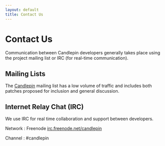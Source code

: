```yaml
---
layout: default
title: Contact Us
---
```

# Contact Us
Communication between Candlepin developers generally takes place using
the project mailing list or IRC (for real-time communication).

## Mailing Lists
The [Candlepin](https://lists.fedorahosted.org/mailman/listinfo/candlepin)
mailing list has a low volume of traffic and includes both patches proposed for
inclusion and general discussion.

## Internet Relay Chat (IRC)
We use IRC for real time collaboration and support between developers.

Network
: Freenode [irc.freenode.net/candlepin](irc://irc.freenode.net/candlepin)

Channel
: \#candlepin
